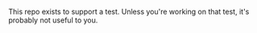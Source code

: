 This repo exists to support a test.
Unless you're working on that test, it's probably not useful to you.
